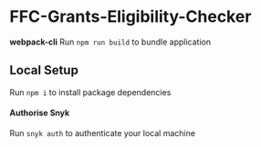 # FFC-Grants-Eligibility-Checker



 **webpack-cli**
Run ```npm run build``` to bundle application

## Local Setup
Run ```npm i``` to install package dependencies

#### Authorise Snyk
Run ```snyk auth``` to authenticate your local machine